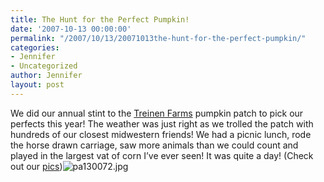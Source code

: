```yaml
---
title: The Hunt for the Perfect Pumpkin!
date: '2007-10-13 00:00:00'
permalink: "/2007/10/13/20071013the-hunt-for-the-perfect-pumpkin/"
categories:
- Jennifer
- Uncategorized
author: Jennifer
layout: post
---
```


We did our annual stint to the [Treinen Farms](http://www.treinenfarm.com/ "Treinen Farms") pumpkin patch to pick our perfects this year! The weather was just right as we trolled the patch with hundreds of our closest midwestern friends! We had a picnic lunch, rode the horse drawn carriage, saw more animals than we could count and played in the largest vat of corn I&#8217;ve ever seen! It was quite a day! (Check out our [pics](http://www.flickr.com/photos/jenniferandJennifers_photos/sets/72157602404899301/ "pics"))<img id="image196" alt="pa130072.jpg" src="http://static.squarespace.com/static/50db6bb3e4b015296cd43789/50dfa5b1e4b0dc6320e0b5ea/50dfa5b1e4b0dc6320e0b6a0/1192995928000/?format=original" />
